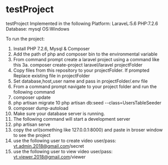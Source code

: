 # testProject
testProject
Implemented in the following Platform:
LaraveL:5.6
PHP:7.2.6
Database: mysql
OS:Windows

To run the project:
1. Install PHP 7.2.6, Mysql & Composer
2. Add the path of php and composer bin to the environmental variable
3. From command prompt create a laravel project using a command like this
3a. composer create-project laravel/laravel projectFolder
5. Copy files from this repository to your projectFolder. If prompted Replace existing file in projectFolder 
6. Set database,host,user name and pass in projectFolder/.env file
7. From a command prompt navigate to your project folder and run the following command
8. composer update
9. php artisan migrate
10  php artisan db:seed --class=UsersTableSeeder
11. composer dump-autoload
12. Make sure your database server is running.
13. The following command will start a development server 
14. php artisan serve
15. copy the url(something like 127.0.0.1:8000) and paste in broser window to see the project
16. use the following user to create video
user/pass: yt.admin.2018@gmail.com/secret
17. use the following user to view video
user/pass: yt.viewer.2018@gmail.com/viewer


